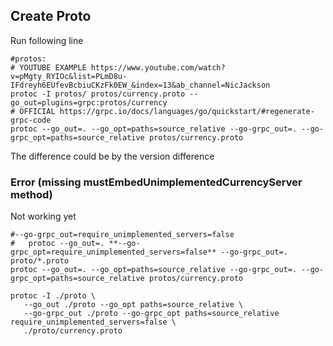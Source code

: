 ## Create Proto
Run following line
```shell
#protos:
# YOUTUBE EXAMPLE https://www.youtube.com/watch?v=pMgty_RYIOc&list=PLmD8u-IFdreyh6EUfevBcbiuCKzFk0EW_&index=13&ab_channel=NicJackson
protoc -I protos/ protos/currency.proto --go_out=plugins=grpc:protos/currency
# OFFICIAL https://grpc.io/docs/languages/go/quickstart/#regenerate-grpc-code
protoc --go_out=. --go_opt=paths=source_relative --go-grpc_out=. --go-grpc_opt=paths=source_relative protos/currency.proto
```
The difference could be by the version difference

### Error (missing mustEmbedUnimplementedCurrencyServer method)
Not working yet 
```shell
#--go-grpc_out=require_unimplemented_servers=false
#   protoc --go_out=. **--go-grpc_opt=require_unimplemented_servers=false** --go-grpc_out=. proto/*.proto 
protoc --go_out=. --go_opt=paths=source_relative --go-grpc_out=. --go-grpc_opt=paths=source_relative protos/currency.proto

protoc -I ./proto \
   --go_out ./proto --go_opt paths=source_relative \
   --go-grpc_out ./proto --go-grpc_opt paths=source_relative require_unimplemented_servers=false \
   ./proto/currency.proto

```
